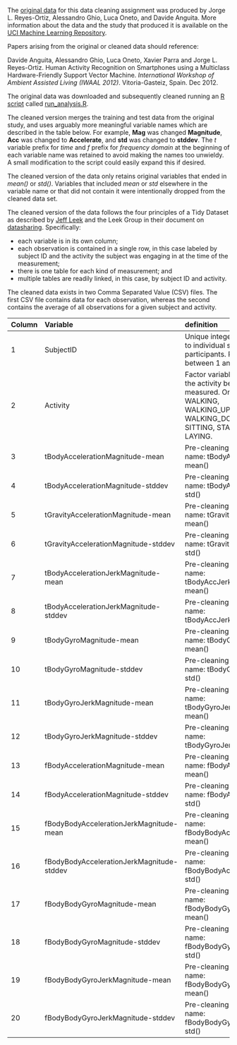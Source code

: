 The [original data](https://d396qusza40orc.cloudfront.net/getdata%2Fprojectfiles%2FUCI%20HAR%20Dataset.zip) for this data cleaning assignment was produced by Jorge L. Reyes-Ortiz, Alessandro Ghio, Luca Oneto, and Davide Anguita.  More information about the data and the study that produced it is available on the [UCI Machine Learning Repository](http://archive.ics.uci.edu/ml/datasets/Human+Activity+Recognition+Using+Smartphones).

Papers arising from the original or cleaned data should reference:

Davide Anguita, Alessandro Ghio, Luca Oneto, Xavier Parra and Jorge L. Reyes-Ortiz. Human Activity Recognition on Smartphones using a Multiclass Hardware-Friendly Support Vector Machine. _International Workshop of Ambient Assisted Living (IWAAL 2012)_. Vitoria-Gasteiz, Spain. Dec 2012.

The original data was downloaded and subsequently cleaned running an [R script](http://www.r-project.org/) called [run_analysis.R](https://github.com/bvonkonsky/GettingAndCleaningData/blob/master/run_analysis.R).

The cleaned version merges the training and test data from the original study, and uses arguably more meaningful variable names which are described in the table below. For example, **Mag** was changed **Magnitude**, **Acc** was changed to **Accelerate**, and **std** was changed to **stddev**. The *t* variable prefix for *time* and *f* prefix for *frequency domain* at the beginning of each variable name was retained to avoid making the names too unwieldy. A small modification to the script could easily expand this if desired.  

The cleaned version of the data only retains original variables that ended in *mean()* or *std()*.  Variables that included *mean* or *std* elsewhere in the variable name or that did not contain it were intentionally dropped from the cleaned data set.

The cleaned version of the data follows the four principles of a Tidy Dataset as described by [Jeff Leek](http://biostat.jhsph.edu/~jleek/) and the Leek Group in their document on [datasharing](https://github.com/jtleek/datasharing). Specifically:
* each variable is in its own column;
* each observation is contained in a single row, in this case labeled by subject ID and the activity the subject was engaging in at the time of the measurement;
* there is one table for each kind of measurement; and
* multiple tables are readily linked, in this case, by subject ID and activity.

The cleaned data exists in two Comma Separated Value (CSV) files.  The first CSV file contains data for each observation, whereas the second contains the average of all observations for a given subject and activity.


|Column| Variable                                  | definition                                                     |
|------|:------------------------------------------|:---------------------------------------------------------------|
|1     |SubjectID                                  | Unique integer referring to individual study participants.  Ranges between 1 and 30.
|2     |Activity                                   | Factor variable describing the activity being measured. One of: WALKING, WALKING\_UPSTAIRS, WALKING_DOWNSTAIRS, SITTING, STANDING, LAYING.
|3     |tBodyAccelerationMagnitude-mean            | Pre-cleaning variable name: tBodyAccMag-mean()
|4     |tBodyAccelerationMagnitude-stddev          | Pre-cleaning variable name: tBodyAccMag-std()
|5     |tGravityAccelerationMagnitude-mean         | Pre-cleaning variable name: tGravityAccMag-mean()
|6     |tGravityAccelerationMagnitude-stddev       | Pre-cleaning variable name: tGravityAccMag-std()
|7     |tBodyAccelerationJerkMagnitude-mean        | Pre-cleaning variable name: tBodyAccJerkMag-mean()
|8     |tBodyAccelerationJerkMagnitude-stddev      | Pre-cleaning variable name: tBodyAccJerkMag-std() 
|9     |tBodyGyroMagnitude-mean                    | Pre-cleaning variable name: tBodyGyroMag-mean()
|10    |tBodyGyroMagnitude-stddev                  | Pre-cleaning variable name: tBodyGyroMag-std()
|11    |tBodyGyroJerkMagnitude-mean                | Pre-cleaning variable name: tBodyGyroJerkMag-mean()
|12    |tBodyGyroJerkMagnitude-stddev              | Pre-cleaning variable name: tBodyGyroJerkMag-std()
|13    |fBodyAccelerationMagnitude-mean            | Pre-cleaning variable name: fBodyAccMag-mean() 
|14    |fBodyAccelerationMagnitude-stddev          | Pre-cleaning variable name: fBodyAccMag-std()
|15    |fBodyBodyAccelerationJerkMagnitude-mean    | Pre-cleaning variable name: fBodyBodyAccJerkMag-mean()
|16    |fBodyBodyAccelerationJerkMagnitude-stddev  | Pre-cleaning variable name: fBodyBodyAccJerkMag-std()
|17    |fBodyBodyGyroMagnitude-mean                | Pre-cleaning variable name: fBodyBodyGyroMag-mean()
|18    |fBodyBodyGyroMagnitude-stddev              | Pre-cleaning variable name: fBodyBodyGyroMag-std()
|19    |fBodyBodyGyroJerkMagnitude-mean            | Pre-cleaning variable name: fBodyBodyGyroJerkMag-mean()
|20    |fBodyBodyGyroJerkMagnitude-stddev          | Pre-cleaning variable name: fBodyBodyGyroJerkMag-std()
